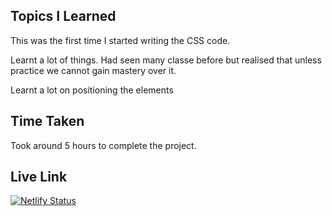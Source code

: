 
## **Topics I Learned** ##
This was the first time I started writing the CSS code. 

Learnt  a lot of things. Had seen many classe before but realised that unless practice we cannot gain mastery over it.

Learnt a lot on positioning the elements

 
## **Time Taken** ##
Took around 5 hours to complete the project.


## **Live Link** ##
[![Netlify Status](https://api.netlify.com/api/v1/badges/2bc3e849-ae37-4251-892a-eadf34fbf4e4/deploy-status)](https://app.netlify.com/sites/peoject-neo-1/deploys)
